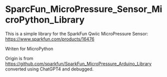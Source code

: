 # SparcFun_MicroPressure_Sensor_MicroPython_Library
This is a simple library for the SparkFun Qwiic MicroPressure Sensor: https://www.sparkfun.com/products/16476

Writen for MicroPython

Origin is from https://github.com/sparkfun/SparkFun_MicroPressure_Arduino_Library converted using ChatGPT4 and debugged.
